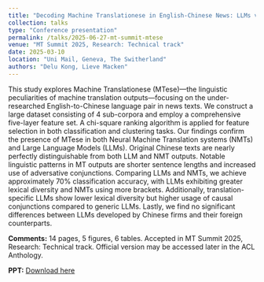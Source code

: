 ```yaml
---
title: "Decoding Machine Translationese in English-Chinese News: LLMs vs. NMTs"
collection: talks
type: "Conference presentation"
permalink: /talks/2025-06-27-mt-summit-mtese
venue: "MT Summit 2025, Research: Technical track"
date: 2025-03-10
location: "Uni Mail, Geneva, The Switherland"
authors: "Delu Kong, Lieve Macken"
---
```


This study explores Machine Translationese (MTese)—the linguistic peculiarities of machine translation outputs—focusing on the under-researched English-to-Chinese language pair in news texts. We construct a large dataset consisting of 4 sub-corpora and employ a comprehensive five-layer feature set. A chi-square ranking algorithm is applied for feature selection in both classification and clustering tasks. Our findings confirm the presence of MTese in both Neural Machine Translation systems (NMTs) and Large Language Models (LLMs). Original Chinese texts are nearly perfectly distinguishable from both LLM and NMT outputs. Notable linguistic patterns in MT outputs are shorter sentence lengths and increased use of adversative conjunctions. Comparing LLMs and NMTs, we achieve approximately 70% classification accuracy, with LLMs exhibiting greater lexical diversity and NMTs using more brackets. Additionally, translation-specific LLMs show lower lexical diversity but higher usage of causal conjunctions compared to generic LLMs. Lastly, we find no significant differences between LLMs developed by Chinese firms and their foreign counterparts.

**Comments:** 14 pages, 5 figures, 6 tables. Accepted in MT Summit 2025, Research: Technical track. Official version may be accessed later in the ACL Anthology.

**PPT:** [Download here](/files/PowerPoints/Delu_Lieve_40_technical.pptx)